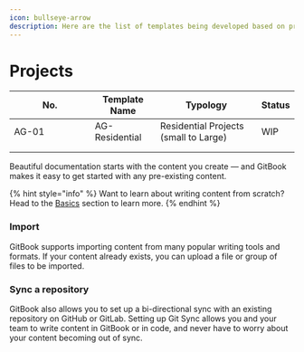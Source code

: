 ```yaml
---
icon: bullseye-arrow
description: Here are the list of templates being developed based on project typology.
---
```


# Projects



<table><thead><tr><th width="127">No.</th><th>Template Name</th><th>Typology</th><th>Status</th></tr></thead><tbody><tr><td>AG-01</td><td>AG-Residential</td><td>Residential Projects (small to Large)</td><td>WIP</td></tr><tr><td></td><td></td><td></td><td></td></tr><tr><td></td><td></td><td></td><td></td></tr></tbody></table>

Beautiful documentation starts with the content you create — and GitBook makes it easy to get started with any pre-existing content.

{% hint style="info" %}
Want to learn about writing content from scratch? Head to the [Basics](https://github.com/GitbookIO/onboarding-template/blob/main/getting-started/broken-reference/README.md) section to learn more.
{% endhint %}

### Import

GitBook supports importing content from many popular writing tools and formats. If your content already exists, you can upload a file or group of files to be imported.

### Sync a repository

GitBook also allows you to set up a bi-directional sync with an existing repository on GitHub or GitLab. Setting up Git Sync allows you and your team to write content in GitBook or in code, and never have to worry about your content becoming out of sync.
